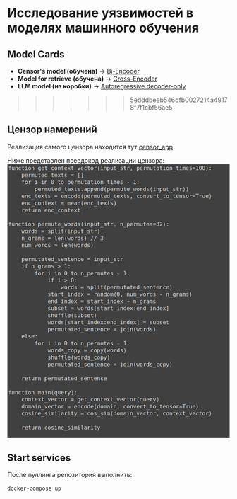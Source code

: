 # Исследование уязвимостей в моделях машинного обучения
## Model Cards
* **Censor's model (обучена)** -> [Bi-Encoder](https://huggingface.co/DiTy/bi-encoder-russian-msmarco)
* **Model for retrieve (обучена)** -> [Cross-Encoder](https://huggingface.co/DiTy/cross-encoder-russian-msmarco)
* **LLM model (из коробки)** -> [Autoregressive decoder-only](https://huggingface.co/Intel/neural-chat-7b-v3-2)
>>>>>>> 5edddbeeb546dfb0027214a49178f7f1cbf56ae5

## Цензор намерений

Реализация самого цензора находится тут [censor_app](./src/censor_app/)

Ниже представлен псевдокод реализации цензора:
![pseudocode](./imgs/pseudocode.png)

## Start services

После пуллинга репозитория выполнить:
```sh
docker-compose up
```


